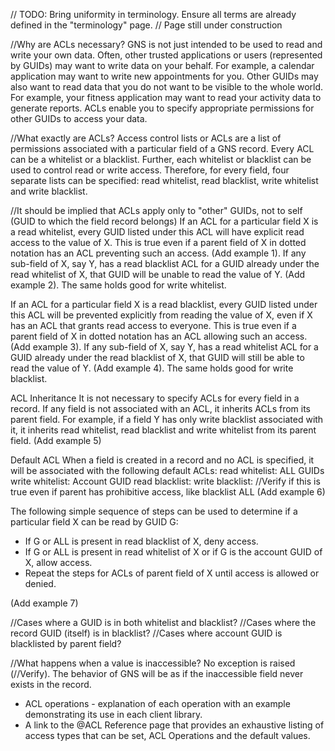 // TODO: Bring uniformity in terminology. Ensure all terms are already defined in the "terminology" page.
// Page still under construction

//Why are ACLs necessary?
GNS is not just intended to be used to read and write your own data. Often, other trusted applications or users (represented by GUIDs) may want to write data on your behalf. For example, a calendar application may want to write new appointments for you. Other GUIDs may also want to read data that you do not want to be visible to the whole world. For example, your fitness application may want to read your activity data to generate reports.
ACLs enable you to specify appropriate permissions for other GUIDs to access your data.

//What exactly are ACLs?
Access control lists or ACLs are a list of permissions associated with a particular field of a GNS record. Every ACL can be a whitelist or a blacklist. Further, each whitelist or blacklist can be used to control read or write access. Therefore, for every field, four separate lists can be specified: read whitelist, read blacklist, write whitelist and write blacklist.

//It should be implied that ACLs apply only to "other" GUIDs, not to self (GUID to which the field record belongs)
If an ACL for a particular field X is a read whitelist, every GUID listed under this ACL will have explicit read access to the value of X. This is true even if a parent field of X in dotted notation has an ACL preventing such an access. (Add example 1). If any sub-field of X, say Y, has a read blacklist ACL for a GUID already under the read whitelist of X, that GUID will be unable to read the value of Y. (Add example 2). The same holds good for write whitelist.

If an ACL for a particular field X is a read blacklist, every GUID listed under this ACL will be prevented explicitly from reading the value of X, even if X has an ACL that grants read access to everyone. This is true even if a parent field of X in dotted notation has an ACL allowing such an access. (Add example 3). If any sub-field of X, say Y, has a read whitelist ACL for a GUID already under the read blacklist of X, that GUID will still be able to read the value of Y. (Add example 4). The same holds good for write blacklist.

ACL Inheritance
It is not necessary to specify ACLs for every field in a record. If any field is not associated with an ACL, it inherits ACLs from its parent field. For example, if a field Y has only write blacklist associated with it, it inherits read whitelist, read blacklist and write whitelist from its parent field.
(Add example 5)

Default ACL
When a field is created in a record and no ACL is specified, it will be associated with the following default ACLs:
read whitelist: ALL GUIDs
write whitelist: Account GUID
read blacklist: <empty>
write blacklist: <empty>
//Verify if this is true even if parent has prohibitive access, like blacklist ALL
(Add example 6)

The following simple sequence of steps can be used to determine if a particular field X can be read by GUID G:

- If G or ALL is present in read blacklist of X, deny access.
- If G or ALL is present in read whitelist of X or if G is the account GUID of X, allow access.
- Repeat the steps for ACLs of parent field of X until access is allowed or denied.

(Add example 7)

//Cases where a GUID is in both whitelist and blacklist?
//Cases where the record GUID (itself) is in blacklist?
//Cases where account GUID is blacklisted by parent field?

//What happens when a value is inaccessible?
No exception is raised (//Verify). The behavior of GNS will be as if the inaccessible field never exists in the record.

- ACL operations - explanation of each operation with an example demonstrating its use in each client library.
- A link to the @ACL Reference page that provides an exhaustive listing of access types that can be set, ACL Operations and the default values.
